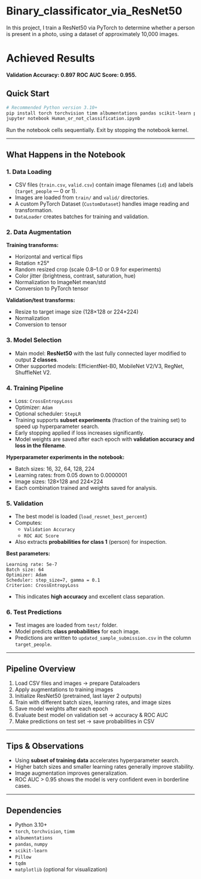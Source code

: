 # Binary_classificator_via_ResNet50
In this project, I train a ResNet50 via PyTorch to determine whether a person is present in a photo, using a dataset of approximately 10,000 images.

# Achieved Results
**Validation Accuracy: 0.897**
**ROC AUC Score: 0.955.**


## Quick Start
```bash
# Recommended Python version 3.10+
pip install torch torchvision timm albumentations pandas scikit-learn pillow tqdm matplotlib
jupyter notebook Human_or_not_classification.ipynb
```

Run the notebook cells sequentially. Exit by stopping the notebook kernel.

---

## What Happens in the Notebook

### 1. Data Loading
- CSV files (`train.csv`, `valid.csv`) contain image filenames (`id`) and labels (`target_people` — 0 or 1).  
- Images are loaded from `train/` and `valid/` directories.  
- A custom PyTorch Dataset (`CustomDataset`) handles image reading and transformation.  
- `DataLoader` creates batches for training and validation.

### 2. Data Augmentation
**Training transforms:**
- Horizontal and vertical flips  
- Rotation ±25°  
- Random resized crop (scale 0.8–1.0 or 0.9 for experiments)  
- Color jitter (brightness, contrast, saturation, hue)  
- Normalization to ImageNet mean/std  
- Conversion to PyTorch tensor  

**Validation/test transforms:**
- Resize to target image size (128×128 or 224×224)  
- Normalization  
- Conversion to tensor  

### 3. Model Selection
- Main model: **ResNet50** with the last fully connected layer modified to output **2 classes**.  
- Other supported models: EfficientNet-B0, MobileNet V2/V3, RegNet, ShuffleNet V2.  

### 4. Training Pipeline
- Loss: `CrossEntropyLoss`  
- Optimizer: `Adam`  
- Optional scheduler: `StepLR`  
- Training supports **subset experiments** (fraction of the training set) to speed up hyperparameter search.  
- Early stopping applied if loss increases significantly.  
- Model weights are saved after each epoch with **validation accuracy and loss in the filename**.  

**Hyperparameter experiments in the notebook:**
- Batch sizes: 16, 32, 64, 128, 224  
- Learning rates: from 0.05 down to 0.0000001  
- Image sizes: 128×128 and 224×224  
- Each combination trained and weights saved for analysis.

### 5. Validation
- The best model is loaded (`load_resnet_best_percent`)  
- Computes:
  - `Validation Accuracy`  
  - `ROC AUC Score`  
- Also extracts **probabilities for class 1** (person) for inspection.  

**Best parameters:**
```
Learning rate: 5e-7
Batch size: 64
Optimizer: Adam
Scheduler: step_size=7, gamma = 0.1
Criterion: CrossEntropyLoss
```
- This indicates **high accuracy** and excellent class separation.  

### 6. Test Predictions
- Test images are loaded from `test/` folder.  
- Model predicts **class probabilities** for each image.  
- Predictions are written to `updated_sample_submission.csv` in the column `target_people`.

---

## Pipeline Overview
1. Load CSV files and images → prepare Dataloaders  
2. Apply augmentations to training images  
3. Initialize ResNet50 (pretrained, last layer 2 outputs)  
4. Train with different batch sizes, learning rates, and image sizes  
5. Save model weights after each epoch  
6. Evaluate best model on validation set → accuracy & ROC AUC  
7. Make predictions on test set → save probabilities in CSV  

---

## Tips & Observations
- Using **subset of training data** accelerates hyperparameter search.  
- Higher batch sizes and smaller learning rates generally improve stability.  
- Image augmentation improves generalization.  
- ROC AUC > 0.95 shows the model is very confident even in borderline cases.  

---

## Dependencies
- Python 3.10+  
- `torch`, `torchvision`, `timm`  
- `albumentations`  
- `pandas`, `numpy`  
- `scikit-learn`  
- `Pillow`  
- `tqdm`  
- `matplotlib` (optional for visualization)

